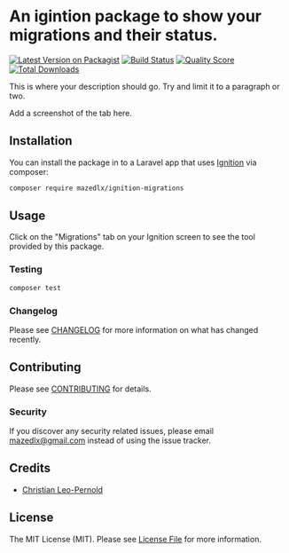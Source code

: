 # An igintion package to show your migrations and their status.

[![Latest Version on Packagist](https://img.shields.io/packagist/v/mazedlx/ignition-migrations.svg?style=flat-square)](https://packagist.org/packages/mazedlx/ignition-migrations)
[![Build Status](https://img.shields.io/travis/mazedlx/ignition-migrations/master.svg?style=flat-square)](https://travis-ci.org/mazedlx/ignition-migrations)
[![Quality Score](https://img.shields.io/scrutinizer/g/mazedlx/ignition-migrations.svg?style=flat-square)](https://scrutinizer-ci.com/g/mazedlx/ignition-migrations)
[![Total Downloads](https://img.shields.io/packagist/dt/mazedlx/ignition-migrations.svg?style=flat-square)](https://packagist.org/packages/mazedlx/ignition-migrations)

This is where your description should go. Try and limit it to a paragraph or two.

Add a screenshot of the tab here.

## Installation

You can install the package in to a Laravel app that uses [Ignition](https://flareapp.io) via composer:

```bash
composer require mazedlx/ignition-migrations
```

## Usage

Click on the "Migrations" tab on your Ignition screen to see the tool provided by this package.

### Testing

```bash
composer test
```

### Changelog

Please see [CHANGELOG](CHANGELOG.md) for more information on what has changed recently.

## Contributing

Please see [CONTRIBUTING](CONTRIBUTING.md) for details.

### Security

If you discover any security related issues, please email mazedlx@gmail.com instead of using the issue tracker.

## Credits

-   [Christian Leo-Pernold](https://github.com/mazedlx)

## License

The MIT License (MIT). Please see [License File](LICENSE.md) for more information.

